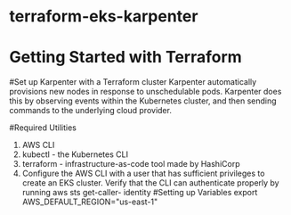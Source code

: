 # terraform-eks-karpenter
 # Getting Started with Terraform
   
   #Set up Karpenter with a Terraform cluster
   Karpenter automatically provisions new nodes in response to unschedulable pods. Karpenter does this by observing events within the Kubernetes cluster, and then sending commands to the underlying cloud provider.
   
   
  #Required Utilities 
   1) AWS CLI
   2) kubectl - the Kubernetes CLI
   3) terraform - infrastructure-as-code tool made by HashiCorp
   4) Configure the AWS CLI with a user that has sufficient privileges to create an EKS cluster. Verify that the CLI can authenticate properly by running aws sts get-caller- identity
  #Setting up Variables 
  export AWS_DEFAULT_REGION="us-east-1"

